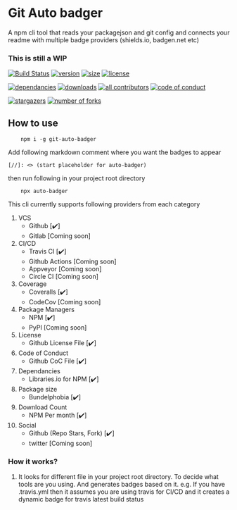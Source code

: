 # Git Auto badger

A npm cli tool that reads your packagejson and git config and connects your readme with multiple badge providers (shields.io, badgen.net etc)

### This is still a WIP

[//]: <> (start placeholder for auto-badger)


[![Build Status](https://img.shields.io/travis/technikhil314/auto-badger.svg?style=flat-square)](https://travis-ci.org/technikhil314/auto-badger)
[![version](https://img.shields.io/npm/v/git-auto-badger.svg?style=flat-square)](https://npmjs.org/git-auto-badger)
[![size](https://img.shields.io/bundlephobia/min/git-auto-badger)](https://bundlephobia.com/result?p=git-auto-badger)
[![license](https://img.shields.io/npm/l/git-auto-badger)](https://github.com/technikhil314/auto-badger/blob/master/LICENSE)

[![dependancies](https://img.shields.io/librariesio/release/npm/)](https://libraries.io/npm/git-auto-badger)
[![downloads](https://img.shields.io/npm/dm/git-auto-badger)](https://npmcharts.com/compare/git-auto-badger)
[![all contributors](https://img.shields.io/github/all-contributors/technikhil314/auto-badger)](https://github.com/technikhil314/auto-badger/graphs/contributors)
[![code of conduct](https://img.shields.io/badge/code%20of-conduct-ff69b4.svg?style=flat-square)](https://github.com/technikhil314/auto-badger/blob/master/CODE_OF_CONDUCT.md)

[![stargazers](https://img.shields.io/github/stars/technikhil314/auto-badger?style=social)](https://github.com/technikhil314/auto-badger/stargazers)
[![number of forks](https://img.shields.io/github/forks/technikhil314/auto-badger?style=social)](https://github.com/technikhil314/auto-badger/fork)

[//]: <> (end placeholder for auto-badger)




## How to use

```
    npm i -g git-auto-badger
```

Add following markdown comment where you want the badges to appear

```
[//]: <> (start placeholder for auto-badger)
```
then run following in your project root directory

```
    npx auto-badger
```

This cli currently supports following providers from each category
1. VCS
    - Github [:heavy_check_mark:]
    - Gitlab [Coming soon]
1. CI/CD
    - Travis CI [:heavy_check_mark:]
    - Github Actions [Coming soon]
    - Appveyor [Coming soon]
    - Circle CI [Coming soon]
2. Coverage
    - Coveralls [:heavy_check_mark:]
    - CodeCov [Coming soon]
3. Package Managers
    - NPM [:heavy_check_mark:]
    - PyPI [Coming soon]
4. License
    - Github License File [:heavy_check_mark:]
5. Code of Conduct
    - Github CoC File [:heavy_check_mark:]
6. Dependancies
    - Libraries.io for NPM [:heavy_check_mark:]
7. Package size
    - Bundelphobia [:heavy_check_mark:]
8. Download Count
    - NPM Per month [:heavy_check_mark:]
9. Social
    - Github (Repo Stars, Fork) [:heavy_check_mark:]
    - twitter [Coming soon]

### How it works?

1. It looks for different file in your project root directory. To decide what tools are you using. And generates badges based on it.
e.g. If you have .travis.yml then it assumes you are using travis for CI/CD and it creates a dynamic badge for travis latest build status